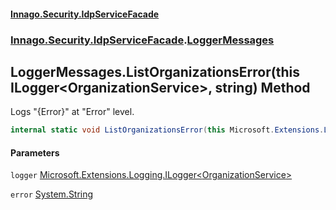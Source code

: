 #### [Innago\.Security\.IdpServiceFacade](../../../../index.md 'index')
### [Innago\.Security\.IdpServiceFacade](../index.md 'Innago\.Security\.IdpServiceFacade').[LoggerMessages](index.md 'Innago\.Security\.IdpServiceFacade\.LoggerMessages')

## LoggerMessages\.ListOrganizationsError\(this ILogger\<OrganizationService\>, string\) Method

Logs "\{Error\}" at "Error" level\.

```csharp
internal static void ListOrganizationsError(this Microsoft.Extensions.Logging.ILogger<Innago.Security.IdpServiceFacade.Services.OrganizationService> logger, string? error);
```
#### Parameters

<a name='Innago.Security.IdpServiceFacade.LoggerMessages.ListOrganizationsError(thisMicrosoft.Extensions.Logging.ILogger_Innago.Security.IdpServiceFacade.Services.OrganizationService_,string).logger'></a>

`logger` [Microsoft\.Extensions\.Logging\.ILogger&lt;](https://learn.microsoft.com/en-us/dotnet/api/microsoft.extensions.logging.ilogger-1 'Microsoft\.Extensions\.Logging\.ILogger\`1')[OrganizationService](../Services/OrganizationService/index.md 'Innago\.Security\.IdpServiceFacade\.Services\.OrganizationService')[&gt;](https://learn.microsoft.com/en-us/dotnet/api/microsoft.extensions.logging.ilogger-1 'Microsoft\.Extensions\.Logging\.ILogger\`1')

<a name='Innago.Security.IdpServiceFacade.LoggerMessages.ListOrganizationsError(thisMicrosoft.Extensions.Logging.ILogger_Innago.Security.IdpServiceFacade.Services.OrganizationService_,string).error'></a>

`error` [System\.String](https://learn.microsoft.com/en-us/dotnet/api/system.string 'System\.String')